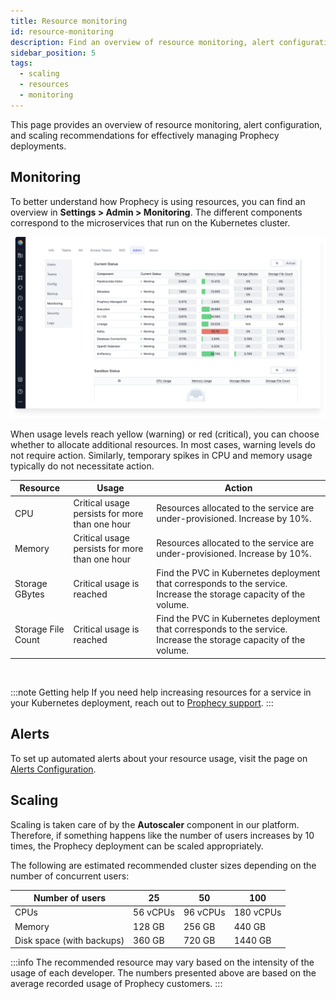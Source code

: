 ```yaml
---
title: Resource monitoring
id: resource-monitoring
description: Find an overview of resource monitoring, alert configuration, and scaling recommendations
sidebar_position: 5
tags:
  - scaling
  - resources
  - monitoring
---
```


This page provides an overview of resource monitoring, alert configuration, and scaling recommendations for effectively managing Prophecy deployments.

## Monitoring

To better understand how Prophecy is using resources, you can find an overview in **Settings > Admin > Monitoring**. The different components correspond to the microservices that run on the Kubernetes cluster.

![Monitoring settings](./img/monitoring.png)

When usage levels reach yellow (warning) or red (critical), you can choose whether to allocate additional resources. In most cases, warning levels do not require action. Similarly, temporary spikes in CPU and memory usage typically do not necessitate action.

| Resource           | Usage                                          | Action                                                                                                              |
| ------------------ | ---------------------------------------------- | ------------------------------------------------------------------------------------------------------------------- |
| CPU                | Critical usage persists for more than one hour | Resources allocated to the service are under-provisioned. Increase by 10%.                                          |
| Memory             | Critical usage persists for more than one hour | Resources allocated to the service are under-provisioned. Increase by 10%.                                          |
| Storage GBytes     | Critical usage is reached                      | Find the PVC in Kubernetes deployment that corresponds to the service. Increase the storage capacity of the volume. |
| Storage File Count | Critical usage is reached                      | Find the PVC in Kubernetes deployment that corresponds to the service. Increase the storage capacity of the volume. |

<br />

:::note Getting help
If you need help increasing resources for a service in your Kubernetes deployment, reach out to [Prophecy support](/getting-help/).
:::

## Alerts

To set up automated alerts about your resource usage, visit the page on [Alerts Configuration](docs/administration/self-hosted/configurations/configure-alerts.md).

## Scaling

Scaling is taken care of by the **Autoscaler** component in our platform. Therefore, if something happens like the number of
users increases by 10 times, the Prophecy deployment can be scaled appropriately.

The following are estimated recommended cluster sizes depending on the number of concurrent users:

| Number of users           | 25       | 50       | 100       |
| ------------------------- | -------- | -------- | --------- |
| CPUs                      | 56 vCPUs | 96 vCPUs | 180 vCPUs |
| Memory                    | 128 GB   | 256 GB   | 440 GB    |
| Disk space (with backups) | 360 GB   | 720 GB   | 1440 GB   |

:::info
The recommended resource may vary based on the intensity of the usage of each developer. The numbers
presented above are based on the average recorded usage of Prophecy customers.
:::
